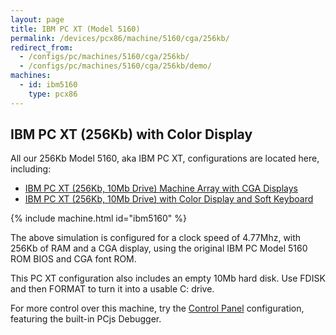 ```yaml
---
layout: page
title: IBM PC XT (Model 5160)
permalink: /devices/pcx86/machine/5160/cga/256kb/
redirect_from:
  - /configs/pc/machines/5160/cga/256kb/
  - /configs/pc/machines/5160/cga/256kb/demo/
machines:
  - id: ibm5160
    type: pcx86
---
```


IBM PC XT (256Kb) with Color Display
------------------------------------

All our 256Kb Model 5160, aka IBM PC XT, configurations are located here, including:

* [IBM PC XT (256Kb, 10Mb Drive) Machine Array with CGA Displays](/devices/pcx86/machine/5160/cga/256kb/array/)
* [IBM PC XT (256Kb, 10Mb Drive) with Color Display and Soft Keyboard](/devices/pcx86/machine/5160/cga/256kb/softkbd/)

{% include machine.html id="ibm5160" %}

The above simulation is configured for a clock speed of 4.77Mhz, with 256Kb of RAM and a CGA display,
using the original IBM PC Model 5160 ROM BIOS and CGA font ROM.

This PC XT configuration also includes an empty 10Mb hard disk. Use FDISK and then FORMAT to turn it into
a usable C: drive.

For more control over this machine, try the [Control Panel](debugger/) configuration, featuring the
built-in PCjs Debugger.
